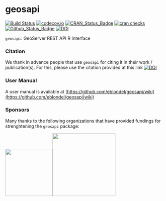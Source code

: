 **geosapi**
===========

[![Build Status](https://travis-ci.org/eblondel/geosapi.svg?branch=master)](https://travis-ci.org/eblondel/geosapi)
[![codecov.io](http://codecov.io/github/eblondel/geosapi/coverage.svg?branch=master)](http://codecov.io/github/eblondel/geosapi?branch=master)
[![CRAN_Status_Badge](http://www.r-pkg.org/badges/version/geosapi)](https://cran.r-project.org/package=geosapi)
[![cran checks](https://cranchecks.info/badges/worst/geosapi)](https://cran.r-project.org/web/checks/check_results_geosapi.html)
[![Github_Status_Badge](https://img.shields.io/badge/Github-0.5-blue.svg)](https://github.com/eblondel/geosapi)
[![DOI](https://zenodo.org/badge/DOI/10.5281/zenodo.1184895.svg)](https://doi.org/10.5281/zenodo.1184895)

``geosapi``: GeoServer REST API R Interface

### Citation

We thank in advance people that use ``geosapi`` for citing it in their work / publication(s). For this, please use the citation provided at this link [![DOI](https://zenodo.org/badge/DOI/10.5281/zenodo.1184895.svg)](https://doi.org/10.5281/zenodo.1184895)

### User Manual

A user manual is available at [https://github.com/eblondel/geosapi/wiki](https://github.com/eblondel/geosapi/wiki)

### Sponsors

Many thanks to the following organizations that have provided fundings for strenghtening the ``geosapi`` package:

<a href="http://www.grid.unep.ch"><img height=150 width=150 src="https://pbs.twimg.com/profile_images/1125507706276732933/NnJ77e3y_400x400.png"></a><a href="http://www.fao.org"><img height=200 width=200 src="http://www.fao.org/fileadmin/templates/family-farming-decade/images/FAO-IFAD-Logos/FAO-Logo-EN.svg"></a>
